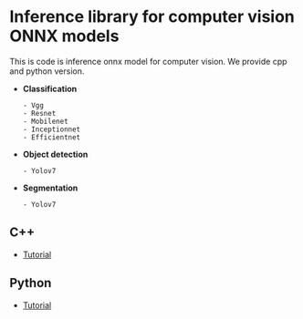 # Inference library for computer vision ONNX models
This is code is inference onnx model for computer vision. We provide cpp and python version.
- **Classification**
    ```
    - Vgg
    - Resnet
    - Mobilenet
    - Inceptionnet
    - Efficientnet
    ```

- **Object detection**
    ```
    - Yolov7
    ```
- **Segmentation**
    ```
    - Yolov7
    ```
## C++

- [Tutorial](cpp/README.md)

## Python

- [Tutorial](python/README.md)